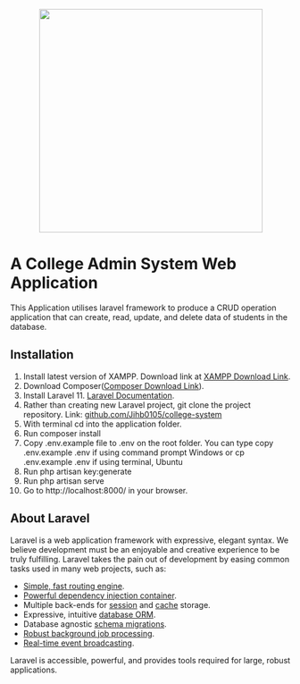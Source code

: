 <p align="center"><a href="https://laravel.com" target="_blank"><img src="https://raw.githubusercontent.com/laravel/art/master/logo-lockup/5%20SVG/2%20CMYK/1%20Full%20Color/laravel-logolockup-cmyk-red.svg" width="400"></a></p>

# A College Admin System Web Application 

This Application utilises laravel framework to produce a CRUD operation application that can create, read, update, and delete data of students in the database.


## Installation

1. Install latest version of XAMPP. Download link at [XAMPP Download Link](https://www.apachefriends.org/download.html).
2. Download Composer([Composer Download Link](https://getcomposer.org/download/)). 
4. Install Laravel 11. [Laravel Documentation](https://laravel.com/docs/11.x).
5. Rather than creating new Laravel project, git clone the project repository. Link: [github.com/Jihb0105/college-system](https://github.com/Jihb0105/college-system)
6. With terminal cd into the application folder.
7. Run composer install 
8. Copy .env.example file to .env on the root folder. You can type copy .env.example .env if using command prompt Windows or cp .env.example .env if using terminal, Ubuntu
9. Run php artisan key:generate
10. Run php artisan serve
11. Go to http://localhost:8000/ in your browser.

## About Laravel

Laravel is a web application framework with expressive, elegant syntax. We believe development must be an enjoyable and creative experience to be truly fulfilling. Laravel takes the pain out of development by easing common tasks used in many web projects, such as:

- [Simple, fast routing engine](https://laravel.com/docs/routing).
- [Powerful dependency injection container](https://laravel.com/docs/container).
- Multiple back-ends for [session](https://laravel.com/docs/session) and [cache](https://laravel.com/docs/cache) storage.
- Expressive, intuitive [database ORM](https://laravel.com/docs/eloquent).
- Database agnostic [schema migrations](https://laravel.com/docs/migrations).
- [Robust background job processing](https://laravel.com/docs/queues).
- [Real-time event broadcasting](https://laravel.com/docs/broadcasting).

Laravel is accessible, powerful, and provides tools required for large, robust applications.